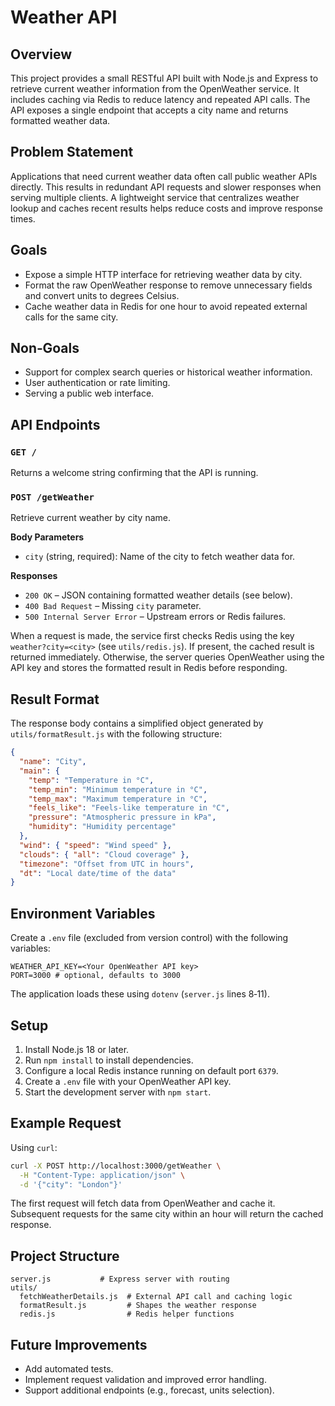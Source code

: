 # Weather API

## Overview
This project provides a small RESTful API built with Node.js and Express to retrieve current weather information from the OpenWeather service.
It includes caching via Redis to reduce latency and repeated API calls. The API exposes a single endpoint that accepts a city name and returns formatted weather data.

## Problem Statement
Applications that need current weather data often call public weather APIs directly. This results in redundant API requests and slower responses when serving multiple clients. A lightweight service that centralizes weather lookup and caches recent results helps reduce costs and improve response times.

## Goals
- Expose a simple HTTP interface for retrieving weather data by city.
- Format the raw OpenWeather response to remove unnecessary fields and convert units to degrees Celsius.
- Cache weather data in Redis for one hour to avoid repeated external calls for the same city.

## Non‑Goals
- Support for complex search queries or historical weather information.
- User authentication or rate limiting.
- Serving a public web interface.

## API Endpoints
### `GET /`
Returns a welcome string confirming that the API is running.

### `POST /getWeather`
Retrieve current weather by city name.

**Body Parameters**
- `city` (string, required): Name of the city to fetch weather data for.

**Responses**
- `200 OK` – JSON containing formatted weather details (see below).
- `400 Bad Request` – Missing `city` parameter.
- `500 Internal Server Error` – Upstream errors or Redis failures.

When a request is made, the service first checks Redis using the key `weather?city=<city>` (see `utils/redis.js`). If present, the cached result is returned immediately. Otherwise, the server queries OpenWeather using the API key and stores the formatted result in Redis before responding.

## Result Format
The response body contains a simplified object generated by `utils/formatResult.js` with the following structure:

```json
{
  "name": "City",
  "main": {
    "temp": "Temperature in °C",
    "temp_min": "Minimum temperature in °C",
    "temp_max": "Maximum temperature in °C",
    "feels_like": "Feels‑like temperature in °C",
    "pressure": "Atmospheric pressure in kPa",
    "humidity": "Humidity percentage"
  },
  "wind": { "speed": "Wind speed" },
  "clouds": { "all": "Cloud coverage" },
  "timezone": "Offset from UTC in hours",
  "dt": "Local date/time of the data"
}
```

## Environment Variables
Create a `.env` file (excluded from version control) with the following variables:

```
WEATHER_API_KEY=<Your OpenWeather API key>
PORT=3000 # optional, defaults to 3000
```

The application loads these using `dotenv` (`server.js` lines 8‑11).

## Setup
1. Install Node.js 18 or later.
2. Run `npm install` to install dependencies.
3. Configure a local Redis instance running on default port `6379`.
4. Create a `.env` file with your OpenWeather API key.
5. Start the development server with `npm start`.

## Example Request
Using `curl`:

```bash
curl -X POST http://localhost:3000/getWeather \
  -H "Content-Type: application/json" \
  -d '{"city": "London"}'
```

The first request will fetch data from OpenWeather and cache it. Subsequent requests for the same city within an hour will return the cached response.

## Project Structure
```
server.js           # Express server with routing
utils/
  fetchWeatherDetails.js  # External API call and caching logic
  formatResult.js         # Shapes the weather response
  redis.js                # Redis helper functions
```

## Future Improvements
- Add automated tests.
- Implement request validation and improved error handling.
- Support additional endpoints (e.g., forecast, units selection).

